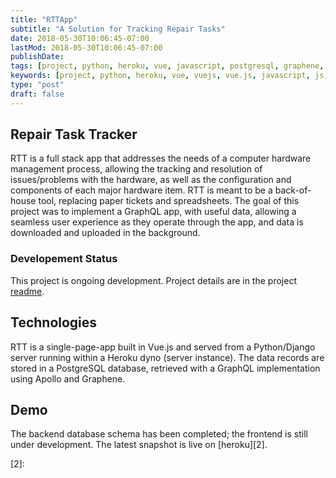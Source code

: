 ```yaml
---
title: "RTTApp"
subtitle: "A Solution for Tracking Repair Tasks"
date: 2018-05-30T10:06:45-07:00
lastMod: 2018-05-30T10:06:45-07:00
publishDate: 
tags: [project, python, heroku, vue, javascript, postgresql, graphene, apollo, graphql]
keywords: [project, python, heroku, vue, vuejs, vue.js, javascript, js, postgres, postgresql, sql, graphene, apollo]
type: "post"
draft: false
---
```


## Repair Task Tracker

RTT is a full stack app that addresses the needs of a computer hardware management process, allowing the tracking and resolution of issues/problems with the hardware, as well as  the configuration and components of each major hardware item. RTT is meant to be a back-of-house tool, replacing paper tickets and spreadsheets. The goal of this project was to implement a GraphQL app, with useful data, allowing a seamless user experience as they operate through the app, and data is downloaded and uploaded in the background.

### Developement Status

This project is ongoing development. Project details are in the project [readme][1].

## Technologies

RTT is a single-page-app built in Vue.js and served from a Python/Django server running within a Heroku dyno (server instance). The data records are stored in a PostgreSQL database, retrieved with a GraphQL implementation using Apollo and Graphene.

## Demo

The backend database schema has been completed; the frontend is still under development. The latest snapshot is live on [heroku][2].

[1]: https://github.com/shadowimmage/django-server-apps#development-info---rttapp
[2]: 